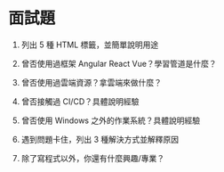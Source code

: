 # 面試題

1. 列出 5 種 HTML 標籤，並簡單說明用途

3. 曾否使用過框架 Angular React Vue？學習管道是什麼？
4. 曾否使用過雲端資源？拿雲端來做什麼？
5. 曾否接觸過 CI/CD？具體說明經驗
6. 曾否使用 Windows 之外的作業系統？具體說明經驗

9. 遇到問題卡住，列出 3 種解決方式並解釋原因
10. 除了寫程式以外，你還有什麼興趣/專業？
